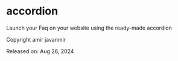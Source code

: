 # accordion
Launch your Faq on your website using the ready-made accordion

Copyright amir javanmir

Released on: Aug 26, 2024
